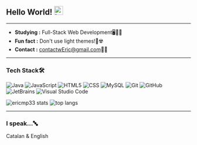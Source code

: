 ## Hello World! <img alt="hello gif" src="https://raw.githubusercontent.com/iampavangandhi/iampavangandhi/master/gifs/Hi.gif" width="24px">

--------------------------------------------------------------------

-  **Studying :** Full-Stack Web Development🖥️👨‍💻
-  **Fun fact :** Don't use light themes!🤢☢️
-  **Contact :** contactwEric@gmail.com📧📮

--------------------------------------------------------------------

### Tech Stack🛠

![Java](https://img.shields.io/badge/-Java-333333?style=flat&logo=Java&logoColor=EA891C)
![JavaScript](https://img.shields.io/badge/-JavaScript-333333?style=flat&logo=javascript)
![HTML5](https://img.shields.io/badge/-HTML5-333333?style=flat&logo=HTML5)
![CSS](https://img.shields.io/badge/-CSS-333333?style=flat&logo=CSS3&logoColor=1572B6)
![MySQL](https://img.shields.io/badge/-MySQL-333333?style=flat&logo=mysql)
![Git](https://img.shields.io/badge/-Git-333333?style=flat&logo=git)
![GitHub](https://img.shields.io/badge/-GitHub-333333?style=flat&logo=github)
![JetBrains](https://img.shields.io/badge/-JetBrains-333333?style=flat&logo=jetbrains)
![Visual Studio Code](https://img.shields.io/badge/-Visual%20Studio%20Code-333333?style=flat&logo=visual-studio-code&logoColor=007ACC)

<img alt="ericmp33 stats" src="https://github-readme-stats.vercel.app/api?username=ericmp33&show_icons=true&theme=nord"/>
<img alt="top langs" src="https://github-readme-stats.vercel.app/api/top-langs/?username=ericmp33&layout=compact&theme=nord"/>

--------------------------------------------------------------------

### I speak...🔤

Catalan & English

<!-- <div
    style="
        width: 490px;
        height: 190px;
        overflow: hidden;
        border-radius: 10px;
        border: 1.2px solid #7490ac;
    "
>
    <img
        style="margin: -1px 0px 0px -1px"
        alt="ericmp33 stats"
        src="https://github-readme-stats.vercel.app/api?username=ericmp33&show_icons=true&theme=nord"
    />
</div> -->
